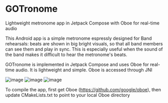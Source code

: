 # GOTronome
Lightweight metronome app in Jetpack Compose with Oboe for real-time audio


This Android app is a simple metronome espressly designed for Band rehearsals: beats are shown in big bright visuals, so that all band members can see them and play in sync. This is especially useful when the sound of the band makes it difficult to hear the metronome's beats.

GOTronome is implemented in Jetpack Compose and uses Oboe for real-time audio. It is lightweight and simple.
Oboe is accessed through JNI

![image](https://github.com/user-attachments/assets/4a3270e4-ee43-4fcf-87d3-035e6cb420a2) ![image](https://github.com/user-attachments/assets/7a8e5bc4-634d-4de8-a6e8-a3517dea2c7e) ![image](https://github.com/user-attachments/assets/43e677e4-7c3b-4765-b554-6c5ecb04c4a5)


To compile the app, first get Oboe (https://github.com/google/oboe), then update CMakeLists.txt to point to your local Oboe directory
